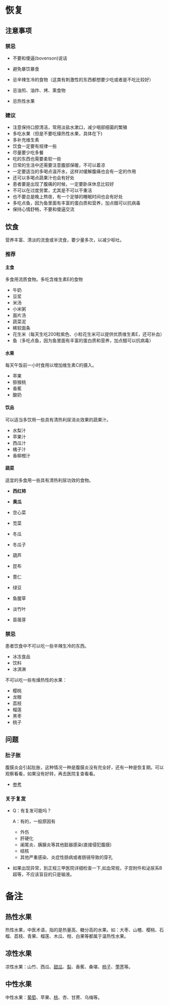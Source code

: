 # 恢复

## 注意事项

### 禁忌

- 不要和傻逼(bovenson)说话

- 避免暴饮暴食
- 忌辛辣生冷的食物（这类有刺激性的东西都想要少吃或者是不吃比较好）
- 忌油煎、油炸、烤、熏食物
- 忌热性水果

### 建议

- 注意保持口腔清洁，常用淡盐水漱口，减少咽部细菌的繁殖
- 多吃水果（但是不要吃燥热性水果，具体在下)
- 多补充维生素
- 饮食一定要有规律一些
- 尽量要少吃多餐
- 吃的东西也需要柔软一些
- 日常的生活中还需要注意腹部保暖，不可以着凉
- 一定要适当的多喝点温开水，这样对缓解腹痛也会有一定的作用
- 还可以多喝点蔬果汁也会有好处
- 患者要是出现了腹痛的时候，一定要卧床休息比较好
- 不可以在过度劳累，尤其是不可以干重活
- 也不要总是晚上熬夜，有一个足够的睡眠时间也会有好处
- 多吃点鱼，因为鱼里面有丰富的蛋白质和营养，加点醋可以抗病毒
- 保持心情舒畅，不要和傻逼交流

## 饮食

营养丰富、清淡的流食或半流食，要少量多次，以减少呕吐。

### 推荐

#### 主食

多食用流质食物。多吃含维生素E的食物

- 牛奶
- 豆浆
- 米汤
- 小米粥
- 面片汤
- 蔬菜泥
- 稀软面条
- 花生米（每天生吃200粒紫色、小粒花生米可以提供优质维生素E，还可补血）
- 鱼（多吃点鱼，因为鱼里面有丰富的蛋白质和营养，加点醋可以抗病毒）

#### 水果

每天午饭前一小时食用以增加维生素C的摄入。

- 苹果
- 猕猴桃
- 香蕉
- 酸奶

#### 饮品

可以适当多饮用一些具有清热利尿消炎效果的蔬果汁。

- 水梨汁
- 苹果汁
- 西瓜汁
- 橘子汁
- 香柳橙汁

#### 蔬菜

适宜的多食用一些具有清热利尿功效的食物。

- **西红柿**
- **黄瓜**


- 空心菜
- 苋菜
- 冬瓜
- 冬瓜子
- 葫芦
- 昆布
- 薏仁
- 绿豆
- 鱼腥草
- 淡竹叶
- 苜蓿芽

### 禁忌

患者饮食中不可以吃一些辛辣生冷的东西。

- 冰冻食品
- 饮料
- 冰淇淋

不可以吃一些有燥热性的水果：

- 樱桃
- 龙眼
- 荔枝
- 榴莲
- 黑枣
- 桃子

## 问题

### 肚子胀

腹膜炎会引起肚胀，这种情况一种是腹膜炎没有完全好，还有一种是恢复期。可以观察看看，如果没有好转，再去医院复查看看。

- [参考](http://muzhi.baidu.com/question/690235477806761804.html)

### 关于复发

- Q：有复发可能吗？

  A：有的，一般原因有

  - 外伤
  - 肝硬化
  - 阑尾炎、胰腺炎等其他脏器感染(直接侵犯腹膜)
  - 结核
  - 其他严重感染、炎症性肠病或者肠镜导致的穿孔


- 如果出现异常，到正规三甲医院详细检查一下,如血常规，子宫附件和泌尿系B超等，不应该盲目的只是输液。

# 备注

## 热性水果

热性水果，中医术语，指的是热量高、糖分高的水果。如：大枣、山楂、樱桃、石榴、荔枝、青果、榴莲、木瓜、柑、白果等都属于温热性水果。

## 凉性水果

凉性水果：山竹、西瓜、[甜瓜](https://baike.baidu.com/item/%E7%94%9C%E7%93%9C)、[梨](https://baike.baidu.com/item/%E6%A2%A8)、香蕉、桑堪、[柿子](https://baike.baidu.com/item/%E6%9F%BF%E5%AD%90)、[荸荠](https://baike.baidu.com/item/%E8%8D%B8%E8%8D%A0)等。

## 中性水果

中性水果：[葡萄](https://baike.baidu.com/item/%E8%91%A1%E8%90%84)、苹果、[桃](https://baike.baidu.com/item/%E6%A1%83)、杏、甘蔗、乌梅等。